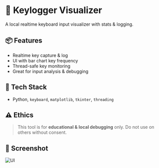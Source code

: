 # 🔐 Keylogger Visualizer

A local realtime keyboard input visualizer with stats & logging.

## 📦 Features
- Realtime key capture & log
- UI with bar chart key frequency
- Thread-safe key monitoring
- Great for input analysis & debugging

## 🚀 Tech Stack
- Python, `keyboard`, `matplotlib`, `tkinter`, `threading`

## ⚠️ Ethics
> This tool is for **educational & local debugging** only. Do not use on others without consent.

## 📸 Screenshot
![UI](assets/screenshot.png)
